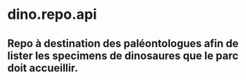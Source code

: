 # dino.repo.api


## Repo à destination des paléontologues afin de lister les specimens de dinosaures que le parc doit accueillir.